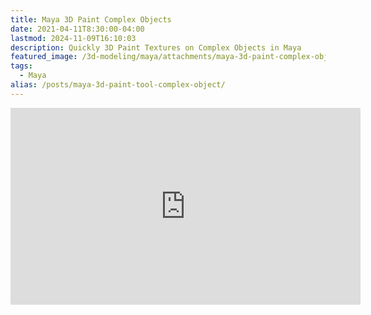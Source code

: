 ```yaml
---
title: Maya 3D Paint Complex Objects
date: 2021-04-11T8:30:00-04:00
lastmod: 2024-11-09T16:10:03
description: Quickly 3D Paint Textures on Complex Objects in Maya
featured_image: /3d-modeling/maya/attachments/maya-3d-paint-complex-object.jpg
tags:
  - Maya
alias: /posts/maya-3d-paint-tool-complex-object/
---
```


<div class="iframe-16-9-container">
<iframe class="youTubeIframe" width="560" height="315" src="https://www.youtube.com/embed/0JY8UA75qjI?rel=0" title="YouTube video player" frameborder="0" allow="accelerometer; autoplay; clipboard-write; encrypted-media; gyroscope; picture-in-picture; web-share" allowfullscreen></iframe>
</div>
